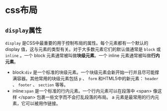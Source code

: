 # css布局

## `display`属性

`display` 是CSS中最重要的用于控制布局的属性。每个元素都有一个默认的 display 值，这与元素的类型有关。对于大多数元素它们的默认值通常是 `block` 或 `inline` 。一个 block 元素通常被叫做**块级元素**。一个 inline 元素通常被叫做**行内元素**。 

- block:`div` 是一个标准的块级元素。一个块级元素会新开始一行并且尽可能撑满容器。其他常用的块级元素包括 `p` 、 `form` 和HTML5中的新元素： `header` 、 `footer` 、 `section` 等等。 
- inline:`span` 是一个标准的行内元素。一个行内元素可以在段落中 &lt;span&gt; 像这样 &lt;/span&gt; 包裹一些文字而不会打乱段落的布局。 a 元素是最常用的行内元素，它可以被用作链接。 